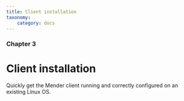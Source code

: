 ```yaml
---
title: Client installation
taxonomy:
    category: docs
---
```


### Chapter 3

# Client installation

Quickly get the Mender client running and correctly configured on an existing Linux OS.
